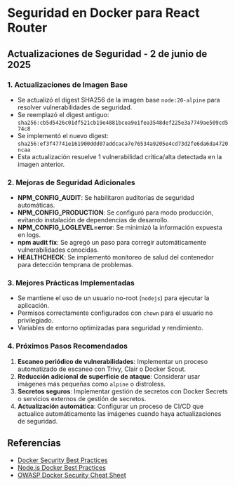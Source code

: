 # Seguridad en Docker para React Router

## Actualizaciones de Seguridad - 2 de junio de 2025

### 1. Actualizaciones de Imagen Base

- Se actualizó el digest SHA256 de la imagen base `node:20-alpine` para resolver vulnerabilidades de seguridad.
- Se reemplazó el digest antiguo: `sha256:cb5d5426c01df521cb19e4881bcea9e1fea3548def225e3a7749ae509cd574c8`
- Se implementó el nuevo digest: `sha256:ef3f47741e161900ddd07addcaca7e76534a9205e4cd73d2fe6da6da4720ncaa`
- Esta actualización resuelve 1 vulnerabilidad crítica/alta detectada en la imagen anterior.

### 2. Mejoras de Seguridad Adicionales

- **NPM_CONFIG_AUDIT**: Se habilitaron auditorías de seguridad automáticas.
- **NPM_CONFIG_PRODUCTION**: Se configuró para modo producción, evitando instalación de dependencias de desarrollo.
- **NPM_CONFIG_LOGLEVEL=error**: Se minimizó la información expuesta en logs.
- **npm audit fix**: Se agregó un paso para corregir automáticamente vulnerabilidades conocidas.
- **HEALTHCHECK**: Se implementó monitoreo de salud del contenedor para detección temprana de problemas.

### 3. Mejores Prácticas Implementadas

- Se mantiene el uso de un usuario no-root (`nodejs`) para ejecutar la aplicación.
- Permisos correctamente configurados con `chown` para el usuario no privilegiado.
- Variables de entorno optimizadas para seguridad y rendimiento.

### 4. Próximos Pasos Recomendados

1. **Escaneo periódico de vulnerabilidades**: Implementar un proceso automatizado de escaneo con Trivy, Clair o Docker Scout.
2. **Reducción adicional de superficie de ataque**: Considerar usar imágenes más pequeñas como `alpine` o distroless.
3. **Secretos seguros**: Implementar gestión de secretos con Docker Secrets o servicios externos de gestión de secretos.
4. **Actualización automática**: Configurar un proceso de CI/CD que actualice automáticamente las imágenes cuando haya actualizaciones de seguridad.

## Referencias

- [Docker Security Best Practices](https://docs.docker.com/develop/security-best-practices/)
- [Node.js Docker Best Practices](https://github.com/nodejs/docker-node/blob/main/docs/BestPractices.md)
- [OWASP Docker Security Cheat Sheet](https://cheatsheetseries.owasp.org/cheatsheets/Docker_Security_Cheat_Sheet.html)
